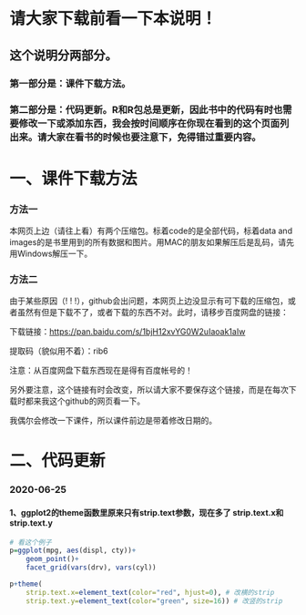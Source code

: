 
# 请大家下载前看一下本说明！

## 这个说明分两部分。

### 第一部分是：课件下载方法。

### 第二部分是：代码更新。R和R包总是更新，因此书中的代码有时也需要修改一下或添加东西，我会按时间顺序在你现在看到的这个页面列出来。请大家在看书的时候也要注意下，免得错过重要内容。

# 一、课件下载方法

### 方法一

本网页上边（请往上看）有两个压缩包。标着code的是全部代码，标着data and images的是书里用到的所有数据和图片。用MAC的朋友如果解压后是乱码，请先用Windows解压一下。

### 方法二

由于某些原因（! ! !），github会出问题，本网页上边没显示有可下载的压缩包，或者虽然有但是下载不了，或者下载的东西不对。此时，请移步百度网盘的链接：

下载链接：https://pan.baidu.com/s/1bjH12xvYG0W2uIaoak1aIw

提取码（貌似用不着）：rib6

注意：从百度网盘下载东西现在是得有百度帐号的！

另外要注意，这个链接有时会改变，所以请大家不要保存这个链接，而是在每次下载时都来我这个github的网页看一下。

我偶尔会修改一下课件，所以课件前边是带着修改日期的。

# 二、代码更新

### 2020-06-25

#### 1、ggplot2的theme函数里原来只有strip.text参数，现在多了 strip.text.x和strip.text.y

```R
# 看这个例子
p=ggplot(mpg, aes(displ, cty))+
	geom_point()+
	facet_grid(vars(drv), vars(cyl))

p+theme(
	strip.text.x=element_text(color="red", hjust=0), # 改横的strip
	strip.text.y=element_text(color="green", size=16)) # 改竖的strip
```


